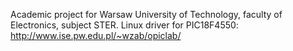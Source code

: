 Academic project for Warsaw University of Technology, faculty of Electronics, subject STER. Linux driver for PIC18F4550: http://www.ise.pw.edu.pl/~wzab/opiclab/